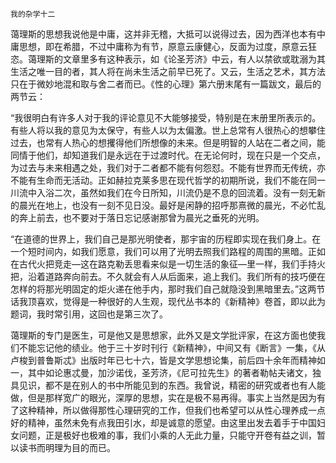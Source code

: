    我的杂学十二 

   蔼理斯的思想我说他是中庸，这并非无稽，大抵可以说得过去，因为西洋也本有中庸思想，即在希腊，不过中庸称为有节，原意云康健心，反面为过度，原意云狂恣。蔼理斯的文章里多有这种表示，如《论圣芳济》中云，有人以禁欲或耽溺为其生活之唯一目的者，其人将在尚未生活之前早已死了。又云，生活之艺术，其方法只在于微妙地混和取与舍二者而已。《性的心理》第六册末尾有一篇跋文，最后的两节云：

   “我很明白有许多人对于我的评论意见不大能够接受，特别是在末册里所表示的。有些人将以我的意见为太保守，有些人以为太偏激。世上总常有人很热心的想攀住过去，也常有人热心的想攫得他们所想像的未来。但是明智的人站在二者之间，能同情于他们，却知道我们是永远在于过渡时代。在无论何时，现在只是一个交点，为过去与未来相遇之处，我们对于二者都不能有何怨怼。不能有世界而无传统，亦不能有生命而无活动。正如赫拉克莱多思在现代哲学的初期所说，我们不能在同一川流中入浴二次，虽然如我们在今日所知，川流仍是不息的回流着。没有一刻无新的晨光在地上，也没有一刻不见日没。最好是闲静的招呼那熹微的晨光，不必忙乱的奔上前去，也不要对于落日忘记感谢那曾为晨光之垂死的光明。

   “在道德的世界上，我们自己是那光明使者，那宇宙的历程即实现在我们身上。在一个短时间内，如我们愿意，我们可以用了光明去照我们路程的周围的黑暗。正如在古代火把竞走—这在路克勒丢思看来似是一切生活的象征—里一样，我们手持火把，沿着道路奔向前去。不久就会有人从后面来，追上我们。我们所有的技巧便在怎样的将那光明固定的炬火递在他手内，那时我们自己就隐没到黑暗里去。”这两节话我顶喜欢，觉得是一种很好的人生观，现代丛书本的《新精神》卷首，即以此为题词，我时常引用，这回也是第三次了。

   蔼理斯的专门是医生，可是他又是思想家，此外又是文学批评家，在这方面也使我们不能忘记他的绩业。他于三十岁时刊行《新精神》，中间又有《断言》一集，《从卢梭到普鲁斯忒》出版时年已七十六，皆是文学思想论集，前后四十余年而精神如一，其中如论惠忒曼，加沙诺伐，圣芳济，《尼可拉先生》的著者勒帖夫诸文，独具见识，都不是在别人的书中所能见到的东西。我曾说，精密的研究或者也有人能做，但是那样宽广的眼光，深厚的思想，实在是极不易再得。事实上当然是因为有了这种精神，所以做得那性心理研究的工作，但我们也希望可以从性心理养成一点好的精神，虽然未免有点我田引水，却是诚意的愿望。由这里出发去着手于中国妇女问题，正是极好也极难的事，我们小乘的人无此力量，只能守开卷有益之训，暂以读书而明理为目的而已。

